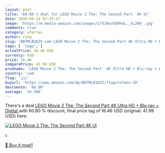 ```yaml
---
layout: post
title: '60.80 % deal for LEGO Movie 2 The: The Second Part  4K Ul'
date: 2020-04-14 07:35:27
image: 'https://m.media-amazon.com/images/I/510ezhD9kmL._SL200_.jpg'
comments: true
category: ofertas
author: ring
slug: 'B07MLB1KZS-com LEGO Movie 2 The: The Second Part 4K Ultra HD + Blu-ray +...'
tags: [ 'lego', ]
actualPrice: 16.46 USD
currency: USD
price: 16.46
comparePrice: 41.99 USD
prodname: 'LEGO Movie 2 The: The Second Part  4K Ultra HD + Blu-ray + Digital '
country: 'com'
flag: '🇺🇸'
buyurl: 'https://www.amazon.com/dp/B07MLB1KZS/?tag=tolees-20'
descuento: '60.80'
average: '16.366'
---
```


There's a deal [LEGO Movie 2 The: The Second Part  4K Ultra HD + Blu-ray + Digital ](https://www.amazon.com/dp/B07MLB1KZS/?tag=tolees-20)  with  60.80 % discount, final price tag of  16.46 USD (original: 41.99 USD) here:

[![LEGO Movie 2 The: The Second Part  4K Ul](https://m.media-amazon.com/images/I/510ezhD9kmL._SL200_.jpg)](https://www.amazon.com/dp/B07MLB1KZS/?tag=tolees-20)

ℹ️:


[🛒 Buy it now!!](https://www.amazon.com/dp/B07MLB1KZS/?tag=tolees-20)
